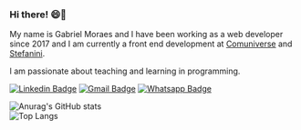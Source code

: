 ### Hi there! 😄👋

My name is Gabriel Moraes and I have been working as a web developer since 2017 and I am currently a front end development at [Comuniverse](https://comuniverse.com.br) and [Stefanini](https://stefanini.com/pt-br). 

I am passionate about teaching and learning in programming.

[![Linkedin Badge](https://img.shields.io/badge/-Gabriel%20Moraes-191622?logo=Linkedin&logoColor=FF79C6&link=https://www.linkedin.com/in/gmorae)](https://www.linkedin.com/in/gmorae)
[![Gmail Badge](https://img.shields.io/badge/-gmmartins06@gmail.com-191622?logo=Gmail&logoColor=FF79C6&link=mailto:gmmartins06@gmail.com)](mailto:gmmartins06@gmail.com)
[![Whatsapp Badge](https://img.shields.io/badge/-11%20994010204-191622?logo=Whatsapp&logoColor=FF79C6&link=http://wa.me/5511976858901)](https://wa.me/5511976858901)

![Anurag's GitHub stats](https://github-readme-stats.vercel.app/api?username=gmorae&show_icons=true&theme=omni)    
![Top Langs](https://github-readme-stats.vercel.app/api/top-langs/?username=gmorae&theme=omni&show_icons=true&count_private=true&langs_count=10&layout=compact)
